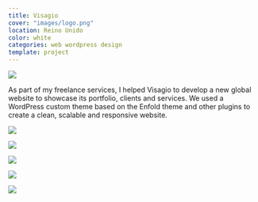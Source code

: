 ```yaml
---
title: Visagio
cover: "images/logo.png"
location: Reino Unido
color: white
categories: web wordpress design
template: project
---
```


![](/work/visagio/images/1.png)

As part of my freelance services, I helped Visagio to develop a new global website to showcase its portfolio, clients and services. We used a WordPress custom theme based on the Enfold theme and other plugins to create a clean, scalable and responsive website.

![](/work/visagio/images/2.jpg)

![](/work/visagio/images/3.jpg)

![](/work/visagio/images/4.jpg)

![](/work/visagio/images/5.jpg)

![](/work/visagio/images/6.jpg)
